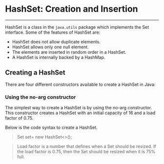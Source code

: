 # HashSet: Creation and Insertion
___
HashSet is a class in the `java.utils` package which implements the Set interface. Some of the features of HashSet are:

- HashSet does not allow duplicate elements.
- HashSet allows only one null element.
- The elements are inserted in random order in a HashSet.
- A HashSet is internally backed by a HashMap.

## Creating a HashSet
There are four different constructors available to create a HashSet in Java:

### Using the no-arg constructor
The simplest way to create a HashSet is by using the no-arg constructor. This constructor creates a HashSet with an initial capacity of 16 and a load factor of 0.75.

Below is the code syntax to create a HashSet.

>Set<Integer> set= new HashSet<>();

>Load factor is a number that defines when a Set should be resized. If the load factor is 0.75, then the Set should be resized when it is 75% full.